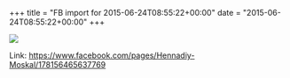 +++
title = "FB import for 2015-06-24T08:55:22+00:00"
date = "2015-06-24T08:55:22+00:00"
+++

<img src="https://external.xx.fbcdn.net/safe_image.php?d=AQDjdVpfwnaJXzCw&w=130&h=130&url=https%3A%2F%2Fupload.wikimedia.org%2Fwikipedia%2Fcommons%2F5%2F53%2FHennadiy_Moskal%252C_June_5%252C_2014.jpg&cfs=1&_nc_hash=AQBCNyQ-Rc9yCCmU" />


Link: https://www.facebook.com/pages/Hennadiy-Moskal/178156465637769
